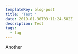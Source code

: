 ```yaml
---
templateKey: blog-post
title: 'Test '
date: 2019-01-30T03:11:24.582Z
description: Test
tags:
  - tag
---
```

Another
